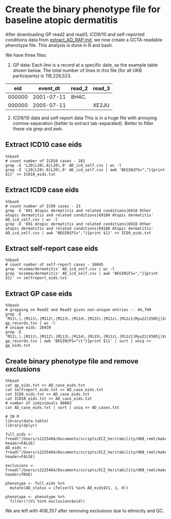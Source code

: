 # Create the binary phenotype file for baseline atopic dermatitis 

After downloading GP read2 and read3, ICD9/10 and self-reported conditions data from [extract_AD_RAP.md](extract_AD_RAP.md), we now create a GCTA-readable phenotype file. This analysis is done in R and bash. 

We have three files:  
1. GP data: Each line is a record at a specific date, as the example table shown below. The total number of lines in this file (for all UKB participants) is 118,226,523.

| eid | event_dt | read_2 | read_3 |  
|----------|----------|----------|----------|
| 000000 | 2001-07-11 | 8H4C. ||  
| 000000 | 2005-07-11 || XE2JU |  

2. ICD9/10 data and self-report data
This is in a huge file with annoying comma-separation (better to extract tab-separated). Better to filter these via grep and awk.

## Extract ICD10 case eids
```
%%bash
# count number of ICD10 cases - 281
grep -E 'L20|L20\.8|L20\.9' AD_icd_self.csv | wc -l
grep -E 'L20|L20\.8|L20\.9' AD_icd_self.csv | awk 'BEGIN{FS=","}{print $1}' >> ICD10_eids.txt
```

## Extract ICD9 case eids 
```
%%bash
# count number of ICD9 cases - 23
grep -E '691 Atopic dermatitis and related conditions|6918 Other atopic dermatitis and related conditions|69180 Atopic dermatitis' AD_icd_self.csv | wc -l
grep -E '691 Atopic dermatitis and related conditions|6918 Other atopic dermatitis and related conditions|69180 Atopic dermatitis' AD_icd_self.csv | awk 'BEGIN{FS=","}{print $1}' >> ICD9_eids.txt
```

## Extract self-report case eids
```
%%bash
# count number of self-report cases - 16045
grep 'eczema/dermatitis' AD_icd_self.csv | wc -l
grep 'eczema/dermatitis' AD_icd_self.csv | awk 'BEGIN{FS=","}{print $1}' >> selfreport_eids.txt
```

## Extract GP case eids
```
%%bash
# grepping on Read2 and Read3 gives non-unique entries -- 44,749
grep -E 'M11\.\.|M111\.|M112\.|M113\.|M114\.|M115\.|M11z\.|M12z1|Myu22|X505j|XaINM|XE1Av|XE1C6' gp_records.tsv | wc -l
# unique eids: 26939
grep -E 'M11\.\.|M111\.|M112\.|M113\.|M114\.|M115\.|M11z\.|M12z1|Myu22|X505j|XaINM|XE1Av|XE1C6' gp_records.tsv | awk 'BEGIN{FS="\t"}{print $1}' | sort | uniq >> gp_eids.txt
```

## Create binary phenotype file and remove exclusions
```
%%bash
cat gp_eids.txt >> AD_case_eids.txt
cat selfreport_eids.txt >> AD_case_eids.txt
cat ICD9_eids.txt >> AD_case_eids.txt
cat ICD10_eids.txt >> AD_case_eids.txt
# number of individuals 40083
cat AD_case_eids.txt | sort | uniq >> AD_cases.txt
```

```
# IN R
library(data.table)
library(dplyr)

full_eids <- fread("/Users/s2225464/Documents/scripts/ECZ_heritability/UKB_reml/make_phenotype/full_eids.txt", header=FALSE)
AD_eids <- fread("/Users/s2225464/Documents/scripts/ECZ_heritability/UKB_reml/make_phenotype/AD_cases.txt", header=FALSE)

exclusions <- fread("/Users/s2225464/Documents/scripts/ECZ_heritability/UKB_reml/make_phenotype/full_excl.txt", header=TRUE)

phenotype <- full_eids %>%
  mutate(AD_status = ifelse(V1 %in% AD_eids$V1, 1, 0))

phenotype <- phenotype %>%
  filter(!(V1 %in% exclusions$eid))
```
We are left with 408,357 after removing exclusions due to ethnicity and QC. 
